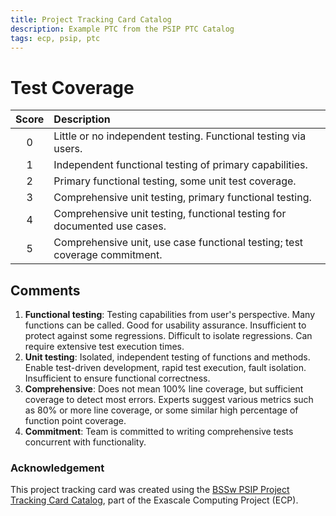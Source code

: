 ```yaml
---
title: Project Tracking Card Catalog
description: Example PTC from the PSIP PTC Catalog
tags: ecp, psip, ptc
---
```

# Test Coverage



| Score         | Description |
| :-------------: | :------------- |
| 0 | Little or no independent testing. Functional testing via users. |
| 1 | Independent functional testing of primary capabilities.      |
| 2 | Primary functional testing, some unit test coverage.      |
| 3 | Comprehensive unit testing, primary functional testing.      |
| 4 | Comprehensive unit testing, functional testing for documented use cases.      |
| 5 | Comprehensive unit, use case functional testing; test coverage commitment.     |

## Comments

1. **Functional testing**: Testing capabilities from user's perspective.  Many functions can be called.  Good for usability assurance.  Insufficient to protect against some regressions.  Difficult to isolate regressions.  Can require extensive test execution times.
2. **Unit testing**: Isolated, independent testing of functions and methods.  Enable test-driven development, rapid test execution, fault isolation.  Insufficient to ensure functional correctness.
3. **Comprehensive**: Does not mean 100% line coverage, but sufficient coverage to detect most errors.  Experts suggest various metrics such as 80% or more line coverage, or some similar high percentage of function point coverage.
4. **Commitment**: Team is committed to writing comprehensive tests concurrent with functionality.


### Acknowledgement

This project tracking card was created using the [BSSw PSIP Project Tracking Card Catalog](https://bssw-psip.github.io/ptc-catalog/), part of the Exascale Computing Project (ECP).
